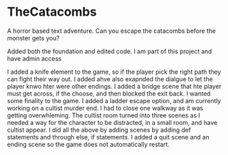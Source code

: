 # TheCatacombs
A horror based text adventure. Can you escape the catacombs before the monster gets you?

Added both the foundation and edited code.
I am part of this project and have admin access

I added a knife element to the game, so if the player pick the right path they can fight their way out.
I added ahve also exapnded the dialgue to let the player knwo hter were other endings.
I added a bridge scene that hte player must get across, if the choose, and then blocked the exit back. I wanted some finality to the game.
I added a ladder escape option, and am currently working on a cultist murder end. I had to close one walkway as it was getting overwhleming.
The cultist room turned into three scenes as I needed a way for the character to be distracted, in a small room, and have cultist appear.
I did all the above by adding scenes by adding def statements and through else, if statements. 
I added a quit scene and an ending scene so the game does not automatically restart.
